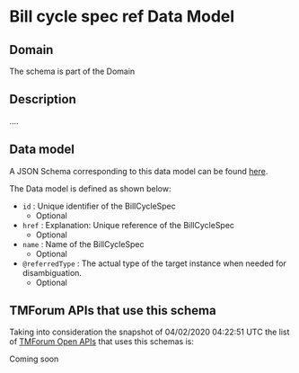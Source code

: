 # Bill cycle spec ref Data Model

## Domain

The  schema is part of the  Domain

## Description

....

## Data model

A JSON Schema corresponding to this data model can be found
[here](https://github.com/tmforum-rand/schemas/blob/candidates/Customer/BillCycleSpecRef.schema.json).

The Data model is defined as shown below:
- `id` : Unique identifier of the BillCycleSpec
  - Optional
- `href` : Explanation: Unique reference of the BillCycleSpec
  - Optional
- `name` : Name of the BillCycleSpec
  - Optional
- `@referredType` : The actual type of the target instance when needed for disambiguation.
  - Optional




## TMForum APIs that use this schema

Taking into consideration the snapshot of 04/02/2020 04:22:51 UTC the list of [TMForum Open APIs](https://www.tmforum.org/open-apis/) that uses this schemas is:

Coming soon